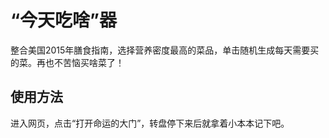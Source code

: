 # “今天吃啥”器

整合美国2015年膳食指南，选择营养密度最高的菜品，单击随机生成每天需要买的菜。再也不苦恼买啥菜了！

## 使用方法

进入网页，点击“打开命运的大门”，转盘停下来后就拿着小本本记下吧。